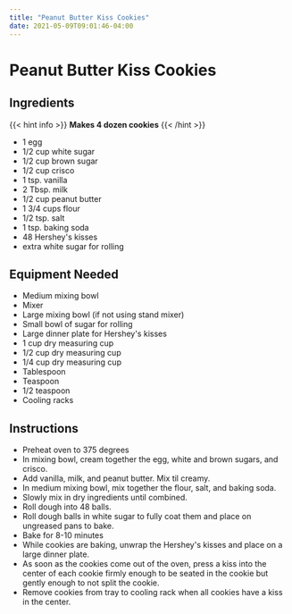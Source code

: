 ```yaml
---
title: "Peanut Butter Kiss Cookies"
date: 2021-05-09T09:01:46-04:00
---
```


# Peanut Butter Kiss Cookies

## Ingredients
{{< hint info >}}
**Makes 4 dozen cookies**
{{< /hint >}}

- 1 egg
- 1/2 cup white sugar
- 1/2 cup brown sugar
- 1/2 cup crisco
- 1 tsp. vanilla
- 2 Tbsp. milk
- 1/2 cup peanut butter
- 1 3/4 cups flour
- 1/2 tsp. salt
- 1 tsp. baking soda
- 48 Hershey's kisses
- extra white sugar for rolling

## Equipment Needed

- Medium mixing bowl
- Mixer
- Large mixing bowl (if not using stand mixer)
- Small bowl of sugar for rolling
- Large dinner plate for Hershey's kisses
- 1 cup dry measuring cup 
- 1/2 cup dry measuring cup
- 1/4 cup dry measuring cup
- Tablespoon
- Teaspoon
- 1/2 teaspoon
- Cooling racks

## Instructions

- Preheat oven to 375 degrees
- In mixing bowl, cream together the egg, white and brown sugars, and crisco. 
- Add vanilla, milk, and peanut butter. Mix til creamy. 
- In medium mixing bowl, mix together the flour, salt, and baking soda. 
- Slowly mix in dry ingredients until combined. 
- Roll dough into 48 balls. 
- Roll dough balls in white sugar to fully coat them and place on ungreased pans to bake.
- Bake for 8-10 minutes
- While cookies are baking, unwrap the Hershey's kisses and place on a large dinner plate. 
- As soon as the cookies come out of the oven, press a kiss into the center of each cookie firmly enough to be seated in the cookie but gently enough to not split the cookie.
- Remove cookies from tray to cooling rack when all cookies have a kiss in the center.
